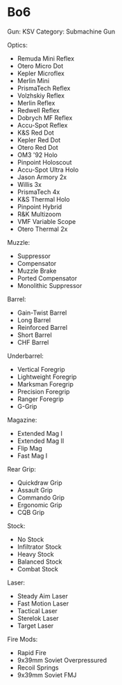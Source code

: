 # Bo6

Gun: KSV
Category: Submachine Gun

Optics:

- Remuda Mini Reflex
- Otero Micro Dot
- Kepler Microflex
- Merlin Mini
- PrismaTech Reflex
- Volzhskiy Reflex
- Merlin Reflex
- Redwell Reflex
- Dobrych MF Reflex
- Accu-Spot Reflex
- K&S Red Dot
- Kepler Red Dot
- Otero Red Dot
- OM3 '92 Holo
- Pinpoint Holoscout
- Accu-Spot Ultra Holo
- Jason Armory 2x
- Willis 3x
- PrismaTech 4x
- K&S Thermal Holo
- Pinpoint Hybrid
- R&K Multizoom
- VMF Variable Scope
- Otero Thermal 2x

Muzzle:

- Suppressor
- Compensator
- Muzzle Brake
- Ported Compensator
- Monolithic Suppressor

Barrel:

- Gain-Twist Barrel
- Long Barrel
- Reinforced Barrel
- Short Barrel
- CHF Barrel

Underbarrel:

- Vertical Foregrip
- Lightweight Foregrip
- Marksman Foregrip
- Precision Foregrip
- Ranger Foregrip
- G-Grip

Magazine:

- Extended Mag I
- Extended Mag II
- Flip Mag
- Fast Mag I

Rear Grip:

- Quickdraw Grip
- Assault Grip
- Commando Grip
- Ergonomic Grip
- CQB Grip

Stock:

- No Stock
- Infiltrator Stock
- Heavy Stock
- Balanced Stock
- Combat Stock

Laser:

- Steady Aim Laser
- Fast Motion Laser
- Tactical Laser
- Sterelok Laser
- Target Laser

Fire Mods:

- Rapid Fire
- 9x39mm Soviet Overpressured
- Recoil Springs
- 9x39mm Soviet FMJ
